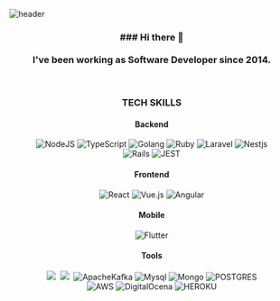 ![header](https://capsule-render.vercel.app/api?type=waving&color=46244C&fontColor=ffffff&height=200&section=header&text=Marcos%20Tomaz&desc=Backend%20Developer&descAlign=50&descAlignY=65&fontSize=70&animation=twinkling)

<h3 align="center">
  ### Hi there 👋<br/><br/>
  I've been working as Software Developer since 2014.
</h3>

<br/>

<h3 align="center">
  TECH SKILLS
</h3>
<h4 align="center">Backend</h4>
<p align="center">
  <img alt="NodeJS" src="https://img.shields.io/badge/node.js%20-%2343853D.svg?&style=for-the-badge&logo=node.js&logoColor=white"/>
  <img alt="TypeScript" src="https://img.shields.io/badge/typescript%20-%23007ACC.svg?&style=for-the-badge&logo=typescript&logoColor=white"/>
  <img alt="Golang" src="https://img.shields.io/badge/go-%23007ACC.svg?style=for-the-badge&logo=go&logoColor=white" />
  <img alt="Ruby" src="https://img.shields.io/badge/ruby-%23CC342D.svg?style=for-the-badge&logo=ruby&logoColor=white"/>
  <img alt="Laravel" src="https://img.shields.io/badge/laravel-%23FF2D20.svg?style=for-the-badge&logo=laravel&logoColor=white" />
  <img alt="Nestjs" src="https://img.shields.io/badge/nestjs-%23DD0031.svg?&logo=nestjs&style=for-the-badge" /><br/>
  <img alt="Rails" src="https://img.shields.io/badge/rails-%23CC0000.svg?style=for-the-badge&logo=ruby-on-rails&logoColor=white" />
  <img alt="JEST" src="https://img.shields.io/badge/-jest-%23C21325?style=for-the-badge&logo=jest&logoColor=white" />
</p>
<h4 align="center">Frontend</h4>
<p align="center">
  <img alt="React" src="https://img.shields.io/badge/react%20-%2320232a.svg?&style=for-the-badge&logo=react&logoColor=%2361DAFB"/>
  <img alt="Vue.js" src="https://img.shields.io/badge/vuejs%20-%2335495e.svg?&style=for-the-badge&logo=vue.js&logoColor=%234FC08D"/>
  <img alt="Angular" src="https://img.shields.io/badge/angular%20-%23DD0031.svg?&style=for-the-badge&logo=angular&logoColor=white"/>
</p>

<h4 align="center">Mobile</h4>
  <p align="center">
  <img alt="Flutter" src="https://img.shields.io/badge/flutter-%2320232a.svg?logo=flutter&style=for-the-badge&logoColor=blue">
</p>

<h4 align="center">Tools</h4>
  <p align="center">
 <img src="https://img.shields.io/badge/Docker-2496ED?style=for-the-badge&logo=Docker&logoColor=white"/></a>&nbsp
 <img src="https://img.shields.io/badge/Rabbitmq-FF6600?style=for-the-badge&logo=rabbitmq&logoColor=white"/></a>&nbsp
 <img alt="ApacheKafka" src="https://img.shields.io/badge/kafka-%2320232a.svg?logo=apachekafka&style=for-the-badge"/>
 <img alt="Mysql" src="https://img.shields.io/badge/mysql-%2300f.svg?style=for-the-badge&logo=mysql&logoColor=white"/>
 <img alt="Mongo" src="https://img.shields.io/badge/MongoDB-%234ea94b.svg?style=for-the-badge&logo=mongodb&logoColor=white"/>
 <img alt="POSTGRES" src="https://img.shields.io/badge/postgres-%23316192.svg?style=for-the-badge&logo=postgresql&logoColor=white"/><br/>
 <img alt="AWS" src="https://img.shields.io/badge/AWS-%23FF9900.svg?style=for-the-badge&logo=amazon-aws&logoColor=white"/>
 <img alt="DigitalOcena" src="https://img.shields.io/badge/DigitalOcean-%230167ff.svg?style=for-the-badge&logo=digitalOcean&logoColor=white"/>
 <img alt="HEROKU" src="https://img.shields.io/badge/heroku-%23430098.svg?style=for-the-badge&logo=heroku&logoColor=white"/>

 
</p>
